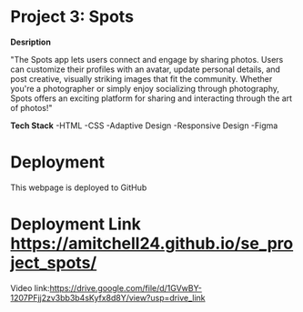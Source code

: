 # Project 3: Spots

**Desription**

"The Spots app lets users connect and engage by sharing photos. Users can customize their profiles with an avatar, update personal details, and post creative, visually striking images that fit the community. Whether you're a photographer or simply enjoy socializing through photography, Spots offers an exciting platform for sharing and interacting through the art of photos!"

**Tech Stack**
-HTML
-CSS
-Adaptive Design
-Responsive Design
-Figma

# Deployment

This webpage is deployed to GitHub

# Deployment Link https://amitchell24.github.io/se_project_spots/

Video link:https://drive.google.com/file/d/1GVwBY-1207PFjj2zv3bb3b4sKyfx8d8Y/view?usp=drive_link
